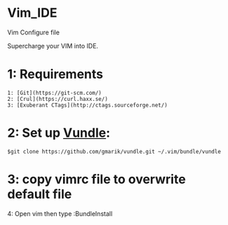 # Vim_IDE
Vim Configure file

Supercharge your VIM into IDE.

1: Requirements 
===========
   	1: [Git](https://git-scm.com/)
	2: [Crul](https://curl.haxx.se/) 	
	3: [Exuberant CTags](http://ctags.sourceforge.net/)
	
2: Set up [Vundle](http://github.com/VundleVim/Vundle.vim):
===========
    $git clone https://github.com/gmarik/vundle.git ~/.vim/bundle/vundle

3: copy vimrc file to overwrite default file
===========
4: Open vim then type :BundleInstall

